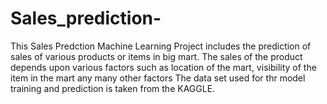 # Sales_prediction- 
This Sales Predction Machine Learning Project includes the prediction of sales of various products or items in big mart.
The sales of the product depends upon various factors such as location of the mart, visibility of the item in the mart any many other factors
The data set used for thr model training and prediction is taken from the KAGGLE.  

